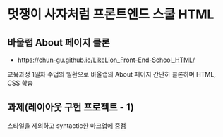 # 멋쟁이 사자처럼 프론트엔드 스쿨 HTML
## 바울랩 About 페이지 클론
* https://chun-gu.github.io/LikeLion_Front-End-School_HTML/

교육과정 1일차 수업의 일환으로 바울랩의 About 페이지 간단히 클론하며 HTML, CSS 학습

## 과제(레이아웃 구현 프로젝트 - 1)
스타일을 제외하고 syntactic한 마크업에 중점